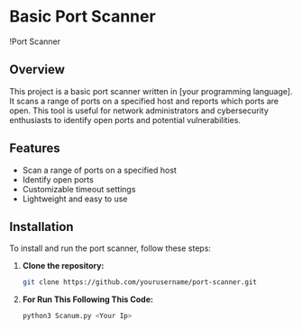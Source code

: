 # Basic Port Scanner

!Port Scanner

## Overview

This project is a basic port scanner written in [your programming language]. It scans a range of ports on a specified host and reports which ports are open. This tool is useful for network administrators and cybersecurity enthusiasts to identify open ports and potential vulnerabilities.

## Features

- Scan a range of ports on a specified host
- Identify open ports
- Customizable timeout settings
- Lightweight and easy to use

## Installation

To install and run the port scanner, follow these steps:

1. **Clone the repository:**
   ```bash
   git clone https://github.com/yourusername/port-scanner.git

1. **For Run This Following This Code:**
   ```bash
   python3 Scanum.py <Your Ip>
